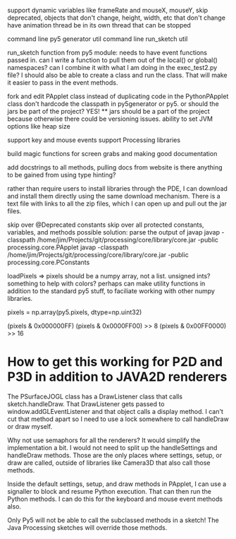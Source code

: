 support dynamic variables like frameRate and mouseX, mouseY, skip deprecated, objects that don't change, height, width, etc that don't change
have animation thread be in its own thread that can be stopped

command line py5 generator util
command line run_sketch util

run_sketch function from py5 module: needs to have event functions passed in. can I
write a function to pull them  out of the local() or global() namespaces? can I combine
it with what I am doing in the exec_test2.py file? I should also be able to create a class and run the class. That will make it easier to pass in the event methods.

fork and edit PApplet class instead of duplicating code in the PythonPApplet class
don't hardcode the classpath in py5generator or py5. or should the jars be part of the project? YES!
** jars should be a part of the project because otherwise there could be versioning issues.
ability to set JVM options like heap size

support key and mouse events
support Processing libraries

build magic functions for screen grabs and making good documentation

add docstrings to all methods, pulling docs from website
is there anything to be gained from using type hinting?

rather than require users to install libraries through the PDE, I can download and install
them directly using the same download mechanism. There is a text file with links to all
the zip files, which I can open up and pull out the jar files.

skip over @Deprecated constants
skip over all protected constants, variables, and methods
possible solution: parse the output of javap
javap -classpath /home/jim/Projects/git/processing/core/library/core.jar -public processing.core.PApplet
javap -classpath /home/jim/Projects/git/processing/core/library/core.jar -public processing.core.PConstants


loadPixels => pixels should be a numpy array, not a list. unsigned ints? something to help with colors? perhaps can make utility functions in addition to the standard py5 stuff, to faciliate working with other numpy libraries.

pixels = np.array(py5.pixels, dtype=np.uint32)

(pixels & 0x000000FF)
(pixels & 0x0000FF00) >> 8
(pixels & 0x00FF0000) >> 16



How to get this working for P2D and P3D in addition to JAVA2D renderers
=======================================================================

The PSurfaceJOGL class has a DrawListener class that calls sketch.handleDraw.
That DrawListener gets passed to window.addGLEventListener and that object calls
a display method. I can't cut that method apart so I need to use a lock
somewhere to call handleDraw or draw myself.

Why not use semaphors for all the renderers? It would simplify the
implementation a bit. I would not need to split up the handleSettings and
handleDraw methods. Those are the only places where settings, setup, or draw are
called, outside of libraries like Camera3D that also call those methods.

Inside the default settings, setup, and draw methods in PApplet, I can use a
signaller to block and resume Python execution. That can then run the Python
methods. I can do this for the keyboard and mouse event methods also.

Only Py5 will not be able to call the subclassed methods in a sketch! The Java
Processing sketches will override those methods.
